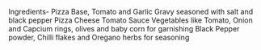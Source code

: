 Ingredients-
Pizza Base,
Tomato and Garlic Gravy seasoned with salt and black pepper
Pizza Cheese
Tomato Sauce
Vegetables like Tomato, Onion and Capcium rings, olives and baby corn for garnishing
Black Pepper powder, Chilli flakes and Oregano herbs for seasoning
